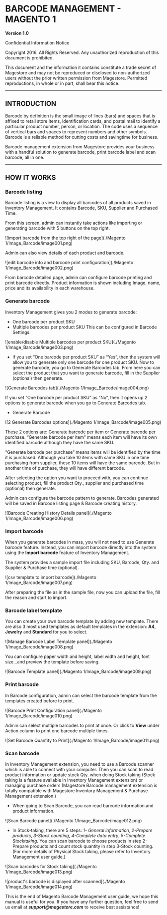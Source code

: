 # BARCODE MANAGEMENT - MAGENTO 1

**Version 1.0**

Confidential Information Notice 

Copyright 2016. All Rights Reserved. Any unauthorized reproduction of this document is prohibited.

This document and the information it contains constitute a trade secret of Magestore and may not be reproduced or disclosed to non-authorized users without the prior written permission from Magestore. Permitted reproductions, in whole or in part, shall bear this notice.

-------------

## INTRODUCTION


Barcode by definition is the small image of lines (bars) and spaces that is affixed to retail store items, identification cards, and postal mail to identify a particular product number, person, or location. The code uses a sequence of vertical bars and spaces to represent numbers and other symbols. Barcode is a reliable method for cutting costs and savingtime for business.

Barcode management extension from Magestore provides your business with a handful solution to generate barcode, print barcode label and scan barcode, all in one.

-------------

## HOW IT WORKS


### Barcode listing

Barcode listing is a view to display all barcodes of all products saved in Inventory Management. It contains Barcode, SKU, Supplier and Purchased Time.

From this screen, admin can instantly take actions like importing or generating barcode with 5 buttons on the top right.

![import barcode from the top right of the page](./Magento 1/Image_Barcode/image001.png)

Admin can also view details of each product and barcode. 

![edit barcode info and barcode print configuration](./Magento 1/Image_Barcode/image002.png)

From barcode detailed page, admin can configure barcode printing and print barcode directly. Product information is shown including Image, name, price and its availability in each warehouse.

###  Generate barcode

Inventory Management gives you 2 modes to generate barcode:

- One barcode per product SKU
- Multiple barcodes per product SKU
This can be configured in Barcode Settings.

![enable/disable Multiple barcodes per product SKU](./Magento 1/Image_Barcode/image003.png)

- If you set “One barcode per product SKU” as “Yes”, then the system will allow you to generate only one barcode for one product SKU.
Now to generate barcode, you go to Generate Barcodes tab. From here you can select the product that you want to generate barcode, fill in the Supplier (optional) then generate.

![Generate Barcodes tab](./Magento 1/Image_Barcode/image004.png)

If you set “One barcode per product SKU” as “No”, then it opens up 2 options to generate barcode when you go to Generate Barcodes tab.

- Generate Barcode

![2 Generate Barcodes options](./Magento 1/Image_Barcode/image005.png)

These 2 options are: Generate barcode per item or Generate barcode per purchase.
“Generate barcode per item” means each item will have its own identified barcode although they have the same SKU.

“Generate barcode per purchase” means items will be identified by the time it is purchased. Although you take 10 items with same SKU in one time purchasing from supplier, these 10 items will have the same barcode. But in another time of purchase, they will have different barcode.

After selecting the option you want to proceed with, you can continue selecting product, fill the product Qty., supplier and purchased time (optional) then generate. 

Admin can configure the barcode pattern to generate. Barcodes generated will be saved in Barcode listing page &amp; Barcode creating history.

![Barcode Creating History Details panel](./Magento 1/Image_Barcode/image006.png)

### Import barcode

When you generate barcodes in mass, you will not need to use Generate barcode feature. Instead, you can import barcode directly into the system using the **Import barcode** feature of Inventory Management.

The system provides a sample import file including SKU, Barcode, Qty. and Supplier &amp; Purchase time (optional).

![csv template to import barcode](./Magento 1/Image_Barcode/image007.png)

After preparing the file as in the sample file, now you can upload the file, fill the reason and start to import.

### Barcode label template

You can create your own barcode template by adding new template. There are also 3 most used templates as default templates in the extension: **A4**, **Jewelry** and **Standard** for you to select.

![Manage Barcode Label Template panel](./Magento 1/Image_Barcode/image008.png)

You can configure paper width and height, label width and height, font size…and preview the template before saving. 

![Barcode Template panel](./Magento 1/Image_Barcode/image009.png)

### Print barcode

In Barcode configuration, admin can select the barcode template from the templates created before to print. 

![Barcode Print Configuration panel](./Magento 1/Image_Barcode/image010.png)

Admin can select multiple barcodes to print at once. Or click to **View** under Action column to print one barcode multiple times.

![Set Barcode Quantity to Print](./Magento 1/Image_Barcode/image011.png)

### Scan barcode

In Inventory Management extension, you need to use a Barcode scanner which is able to connect with your computer. Then you can scan to read product information or update stock Qty. when doing Stock taking (Stock taking is a feature available in Inventory Management extension) or managing purchase orders (Magestore Barcode management extension is totally compatible with Magestore Inventory Management &amp; Purchase Management extension.)

- When going to Scan Barcode, you can read barcode information and product information.

![Scan Barcode panel](./Magento 1/Image_Barcode/image012.png)

- In Stock-taking, there are 5 steps: *1- General information*, *2-Prepare products*, *3-Stock counting*, *4-Complete data entry*, *5-Complete Stocktaking*. You can scan barcode to choose products in step 2-Prepare products and count stock quantity in step 3-Stock counting. (For more details of Physical Stock taking, please refer to Inventory Management user guide.)

![Scan barcodes for Stock taking](./Magento 1/Image_Barcode/image013.png)

![product's barcode is displayed after scanned](./Magento 1/Image_Barcode/image014.png)

This is the end of Magento Barcode Management user guide, we hope this manual is useful for you. If you have any further question, feel free to send us email at **_support@magestore.com_** to receive best assistance!
